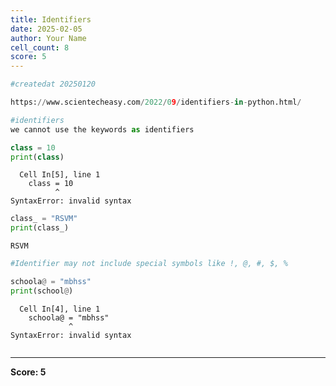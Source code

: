 ```yaml
---
title: Identifiers
date: 2025-02-05
author: Your Name
cell_count: 8
score: 5
---
```


```python
#createdat 20250120
```


```python
https://www.scientecheasy.com/2022/09/identifiers-in-python.html/

```


```python
#identifiers
we cannot use the keywords as identifiers
```


```python
class = 10
print(class)
```


      Cell In[5], line 1
        class = 10
              ^
    SyntaxError: invalid syntax




```python
class_ = "RSVM"
print(class_)

```

    RSVM



```python
#Identifier may not include special symbols like !, @, #, $, % 
```


```python
schoola@ = "mbhss"
print(school@)
```


      Cell In[4], line 1
        schoola@ = "mbhss"
                 ^
    SyntaxError: invalid syntax




```python

```


---
**Score: 5**